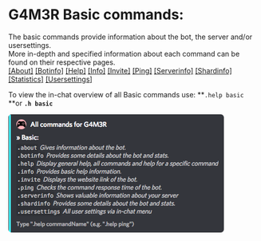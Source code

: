 # G4M3R Basic commands:

The basic commands provide information about the bot, the server and/or usersettings.  
More in-depth and specified information about each command can be found on their respective pages.  
[\[About\]](/commands/basic/about.md) [\[Botinfo\]](/commands/basic/botinfo.md) [\[Help\]](/commands/admin/saverole/help.md) [\[Info\]](/commands/basic/info.md) [\[Invite\]](/commands/basic/invite.md) [\[Ping\]](/commands/basic/ping.md) [\[Serverinfo\]](/commands/basic/serverinfo.md) [\[Shardinfo\]](/commands/basic/shardinfo.md) [\[Statistics\]](/commands/basic/statistics.md) [\[Usersettings\]](/commands/basic/usersettings.md)



To view the in-chat overview of all Basic commands use: **`.help basic `**or **`.h basic`**

![](/assets/basiccommands.png)

### 



